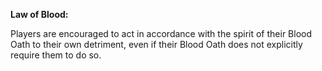 **Law of Blood:**

Players are encouraged to act in accordance with the spirit of their Blood Oath to their own detriment, even if their Blood Oath does not explicitly require them to do so.
